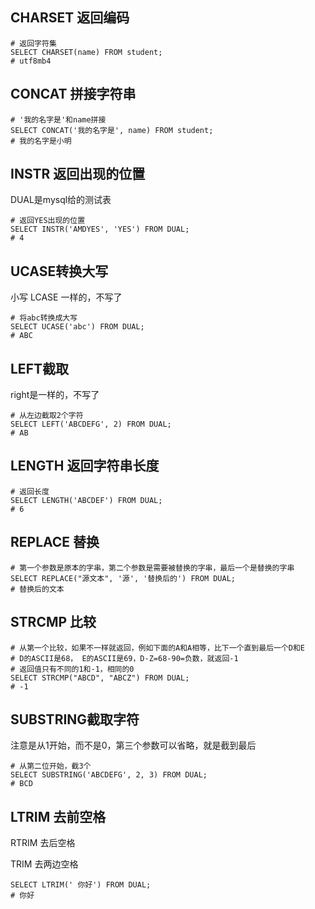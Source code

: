 ## CHARSET 返回编码

```mysql
# 返回字符集
SELECT CHARSET(name) FROM student;
# utf8mb4
```



## CONCAT 拼接字符串

```mysql
# '我的名字是'和name拼接
SELECT CONCAT('我的名字是', name) FROM student;
# 我的名字是小明
```



## INSTR 返回出现的位置

DUAL是mysql给的测试表

```mysql
# 返回YES出现的位置
SELECT INSTR('AMDYES', 'YES') FROM DUAL;
# 4
```



## UCASE转换大写

小写 LCASE 一样的，不写了

```mysql
# 将abc转换成大写
SELECT UCASE('abc') FROM DUAL;
# ABC
```



## LEFT截取

right是一样的，不写了

```mysql
# 从左边截取2个字符
SELECT LEFT('ABCDEFG', 2) FROM DUAL;
# AB
```



## LENGTH 返回字符串长度

```mysql
# 返回长度
SELECT LENGTH('ABCDEF') FROM DUAL;
# 6
```



## REPLACE 替换

```mysql
# 第一个参数是原本的字串，第二个参数是需要被替换的字串，最后一个是替换的字串
SELECT REPLACE("源文本", '源', '替换后的') FROM DUAL;
# 替换后的文本
```



## STRCMP 比较

```mysql
# 从第一个比较，如果不一样就返回，例如下面的A和A相等，比下一个直到最后一个D和E
# D的ASCII是68， E的ASCII是69，D-Z=68-90=负数，就返回-1
# 返回值只有不同的1和-1，相同的0
SELECT STRCMP("ABCD", "ABCZ") FROM DUAL;
# -1
```



## SUBSTRING截取字符

注意是从1开始，而不是0，第三个参数可以省略，就是截到最后

```mysql
# 从第二位开始，截3个
SELECT SUBSTRING('ABCDEFG', 2, 3) FROM DUAL;
# BCD
```



## LTRIM 去前空格

RTRIM 去后空格

TRIM 去两边空格

```mysql
SELECT LTRIM(' 你好') FROM DUAL;
# 你好
```

